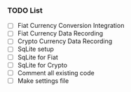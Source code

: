 ### TODO List
- [ ] Fiat Currency Conversion Integration
- [ ] Fiat Currency Data Recording
- [ ] Crypto Currency Data Recording
- [ ] SqLite setup
- [ ] SqLite for Fiat
- [ ] SqLite for Crypto
- [ ] Comment all existing code
- [ ] Make settings file
